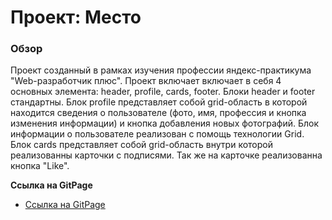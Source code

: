 # Проект: Место

### Обзор

Проект созданный в рамках изучения профессии яндекс-практикума "Web-разработчик плюс". Проект включает включает в себя 4 основных элемента: header, profile, cards, footer. Блоки header и footer стандартны.
Блок profile представляет собой grid-область в которой находится сведения о пользователе (фото, имя, профессия и кнопка изменения информации) и кнопка добавления новых фотографий. Блок информации о пользователе реализован с помощь технологии Grid.
Блок cards представляет собой grid-область внутри которой реализованны карточки с подписями. Так же на карточке реализованна кнопка "Like".

**Ссылка на GitPage**

* [Ссылка на GitPage](https://eremenkop.github.io/mesto-project/)



